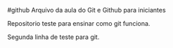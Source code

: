 #github
 Arquivo da aula do Git e Github para iniciantes


 Repositorio teste para ensinar como git funciona.

 Segunda linha de teste para git.
